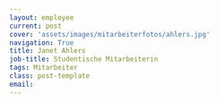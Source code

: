 ```yaml
---
layout: employee
current: post
cover: 'assets/images/mitarbeiterfotos/ahlers.jpg'
navigation: True
title: Janet Ahlers
job-title: Studentische Mitarbeiterin
tags: Mitarbeiter
class: post-template
email: 
---
```

